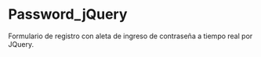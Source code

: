 # Password_jQuery

Formulario de registro con aleta de ingreso de contraseña a tiempo real por JQuery.
